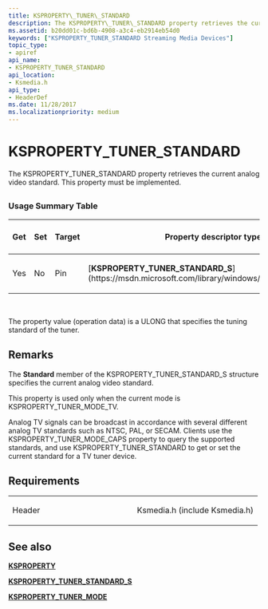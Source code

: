 ```yaml
---
title: KSPROPERTY\_TUNER\_STANDARD
description: The KSPROPERTY\_TUNER\_STANDARD property retrieves the current analog video standard. This property must be implemented.
ms.assetid: b20dd01c-bd6b-4908-a3c4-eb2914eb54d0
keywords: ["KSPROPERTY_TUNER_STANDARD Streaming Media Devices"]
topic_type:
- apiref
api_name:
- KSPROPERTY_TUNER_STANDARD
api_location:
- Ksmedia.h
api_type:
- HeaderDef
ms.date: 11/28/2017
ms.localizationpriority: medium
---
```


# KSPROPERTY\_TUNER\_STANDARD


The KSPROPERTY\_TUNER\_STANDARD property retrieves the current analog video standard. This property must be implemented.

## <span id="ddk_ksproperty_tuner_standard_ks"></span><span id="DDK_KSPROPERTY_TUNER_STANDARD_KS"></span>


### Usage Summary Table

<table>
<colgroup>
<col width="20%" />
<col width="20%" />
<col width="20%" />
<col width="20%" />
<col width="20%" />
</colgroup>
<thead>
<tr class="header">
<th>Get</th>
<th>Set</th>
<th>Target</th>
<th>Property descriptor type</th>
<th>Property value type</th>
</tr>
</thead>
<tbody>
<tr class="odd">
<td><p>Yes</p></td>
<td><p>No</p></td>
<td><p>Pin</p></td>
<td><p>[<strong>KSPROPERTY_TUNER_STANDARD_S</strong>](https://msdn.microsoft.com/library/windows/hardware/ff565918)</p></td>
<td><p>ULONG</p></td>
</tr>
</tbody>
</table>

 

The property value (operation data) is a ULONG that specifies the tuning standard of the tuner.

Remarks
-------

The **Standard** member of the KSPROPERTY\_TUNER\_STANDARD\_S structure specifies the current analog video standard.

This property is used only when the current mode is KSPROPERTY\_TUNER\_MODE\_TV.

Analog TV signals can be broadcast in accordance with several different analog TV standards such as NTSC, PAL, or SECAM. Clients use the KSPROPERTY\_TUNER\_MODE\_CAPS property to query the supported standards, and use KSPROPERTY\_TUNER\_STANDARD to get or set the current standard for a TV tuner device.

Requirements
------------

<table>
<colgroup>
<col width="50%" />
<col width="50%" />
</colgroup>
<tbody>
<tr class="odd">
<td><p>Header</p></td>
<td>Ksmedia.h (include Ksmedia.h)</td>
</tr>
</tbody>
</table>

## See also


[**KSPROPERTY**](https://docs.microsoft.com/windows-hardware/drivers/ddi/content/ks/ns-ks-ksidentifier)

[**KSPROPERTY\_TUNER\_STANDARD\_S**](https://msdn.microsoft.com/library/windows/hardware/ff565918)

[**KSPROPERTY\_TUNER\_MODE**](ksproperty-tuner-mode.md)

 

 






